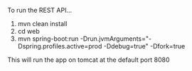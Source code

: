 To run the REST API...

1) mvn clean install
2) cd web
3) mvn spring-boot:run -Drun.jvmArguments="-Dspring.profiles.active=prod -Ddebug=true" -Dfork=true
 

This will run the app on tomcat at the default port 8080


